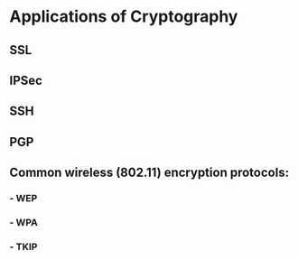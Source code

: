 # Applications of Cryptography

## SSL

## IPSec

## SSH

## PGP

## Common wireless (802.11) encryption protocols:
### - WEP
### - WPA
### - TKIP
